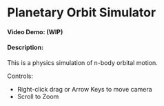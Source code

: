 # Planetary Orbit Simulator
#### Video Demo: (WIP)
#### Description:
This is a physics simulation of n-body orbital motion.

Controls:
* Right-click drag or Arrow Keys to move camera
* Scroll to Zoom